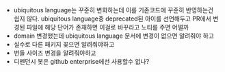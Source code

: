 - ubiquitous language는 꾸준히 변화하는데 이를 기존코드에 꾸준히 반영하는건 쉽지 않다. ubiquitous language중 deprecated된 아이를 선언해두고 PR에서 변경된 파일에 해당 단어가 존재하면 이걸로 바꾸라고 노티를 주면 어떨까
- domain 변경했는데 ubiquitous language 문서에 변경이 없으면 알려줘야 하고
- 실수로 다른 패키지 꽂으면 알려줘야하고
- 번들 사이즈 변경을 알려줘야하고
- 디펜던시 봇은 github enterprise에선 사용할수 없나?
